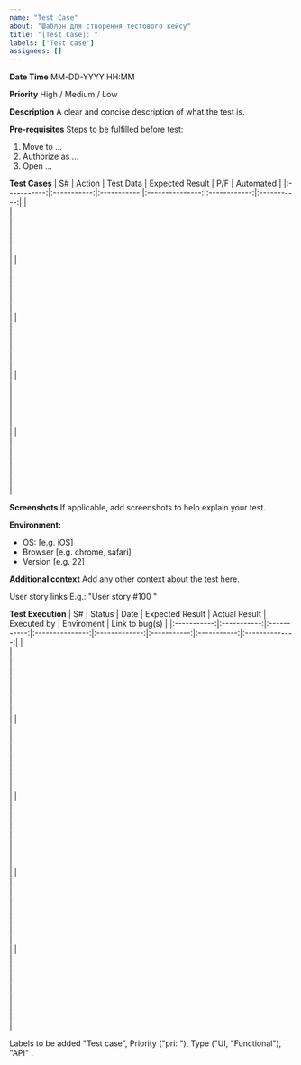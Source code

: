 ```yaml
---
name: "Test Case"
about: "Шаблон для створення тестового кейсу"
title: "[Test Case]: "
labels: ["Test case"]
assignees: []
---
```


**Date Time**
MM-DD-YYYY HH:MM

**Priority**
High / Medium / Low

**Description**
A clear and concise description of what the test is.

**Pre-requisites**
Steps to be fulfilled before test:
1. Move to ...
2. Authorize as ...
3. Open ...

**Test Cases**
|      S#     |    Action   |  Test Data  | Expected Result |      P/F     |  Automated  |
|:-----------:|:-----------:|:-----------:|:---------------:|:------------:|:-----------:|
|    <br>     |    <br>     |    <br>     |      <br>       |     <br>     |    <br>     |
|    <br>     |    <br>     |    <br>     |      <br>       |     <br>     |    <br>     |
|    <br>     |    <br>     |    <br>     |      <br>       |     <br>     |    <br>     |
|    <br>     |    <br>     |    <br>     |      <br>       |     <br>     |    <br>     |
|    <br>     |    <br>     |    <br>     |      <br>       |     <br>     |    <br>     |


**Screenshots**
If applicable, add screenshots to help explain your test.

**Environment:**
 - OS: [e.g. iOS]
 - Browser [e.g. chrome, safari]
 - Version [e.g. 22]

**Additional context**
Add any other context about the test here.  
 
 User story links E.g.: "User story #100 "

**Test Execution**
|      S#     |    Status   |    Date     | Expected Result | Actual Result | Executed by |  Enviroment | Link to bug(s) |
|:-----------:|:-----------:|:-----------:|:---------------:|:-------------:|:-----------:|:-----------:|:--------------:|
|    <br>     |    <br>     |    <br>     |      <br>       |     <br>      |    <br>     |    <br>     |      <br>      |
|    <br>     |    <br>     |    <br>     |      <br>       |     <br>      |    <br>     |    <br>     |      <br>      |
|    <br>     |    <br>     |    <br>     |      <br>       |     <br>      |    <br>     |    <br>     |      <br>      |
|    <br>     |    <br>     |    <br>     |      <br>       |     <br>      |    <br>     |    <br>     |      <br>      |
|    <br>     |    <br>     |    <br>     |      <br>       |     <br>      |    <br>     |    <br>     |      <br>      |


Labels to be added "Test case", Priority ("pri: "), Type ("UI, "Functional"), "API" .
